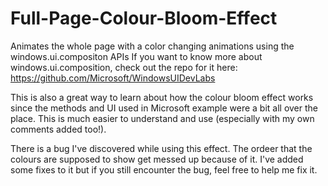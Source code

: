 # Full-Page-Colour-Bloom-Effect
Animates the whole page with a color changing animations using the windows.ui.compositon APIs
If you want to know more about windows.ui.composition, check out the repo for it here: https://github.com/Microsoft/WindowsUIDevLabs

This is also a great way to learn about how the colour bloom effect works since the methods and UI used in Microsoft example were a bit
all over the place. This is much easier to understand and use (especially with my own comments added too!).

There is a bug I've discovered while using this effect. The ordeer that the colours are supposed to show get messed up because
of it. I've added some fixes to it but if you still encounter the bug, feel free to help me fix it.

